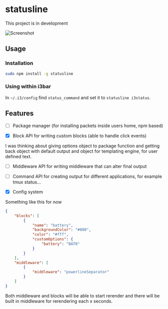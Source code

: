 # statusline

This project is in development

![Screenshot](https://github.com/nemanjan00/statusline/blob/master/screenshot/screenshot.png?raw=true)

## Usage

### Installation

```bash
sudo npm install -g statusline
```

### Using within i3bar

In `~/.i3/config` find `status_command` and set it to `statusline i3status`.

## Features 

 - [ ] Package manager (for installing packets inside users home, npm based)

 - [x] Block API for writing custom blocks (able to handle click events)

I was thinking about giving options object to package function and getting back object with default output and object for templating engine, for user defined text. 

 - [ ]  Middleware API for writing middleware that can alter final output

 - [ ] Command API for creating output for different applications, for example tmux status... 

 - [x] Config system 

Something like this for now

```json
{
	"blocks": [
		{
			"name": "battery",
			"backgroundColor": "#000",
			"color": "#fff",
			"customOptions": {
				"battery": "BAT0"
			}
		}
	],
	"middleware": [
		{
			"middleware": "powerlineSeparator"
		}
	]
}
```

Both middleware and blocks will be able to start rerender and there will be built in middleware for rerendering each x seconds. 

